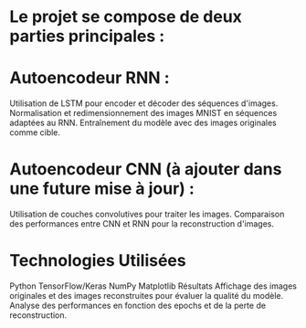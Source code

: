 # Le projet se compose de deux parties principales :
# Autoencodeur RNN :
Utilisation de LSTM pour encoder et décoder des séquences d'images.
Normalisation et redimensionnement des images MNIST en séquences adaptées au RNN.
Entraînement du modèle avec des images originales comme cible.
# Autoencodeur CNN (à ajouter dans une future mise à jour) :
Utilisation de couches convolutives pour traiter les images.
Comparaison des performances entre CNN et RNN pour la reconstruction d'images.
# Technologies Utilisées
Python
TensorFlow/Keras
NumPy
Matplotlib
Résultats
Affichage des images originales et des images reconstruites pour évaluer la qualité du modèle.
Analyse des performances en fonction des epochs et de la perte de reconstruction.
